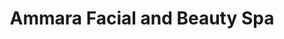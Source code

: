---
title: "Ammara Facial and Beauty Spa"
url: /davao-city/ammara-facial-and-beauty-spa/
shop: beauty
---
